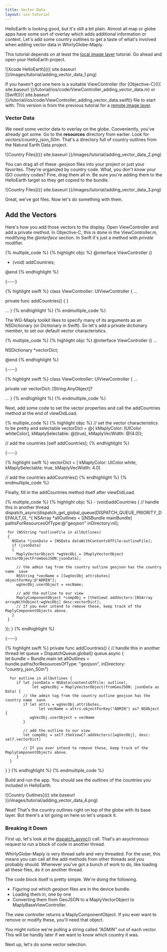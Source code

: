 ```yaml
---
title: Vector Data
layout: ios-tutorial
---
```


HelloEarth is looking good, but it's still a bit plain. Almost all map or globe apps have some sort of overlay which adds additional information or context. Let's add some country outlines to get a taste of what's involved when adding vector data in WhirlyGlobe­-Maply.

This tutorial depends on at least the [local image layer](local_image_layer.html) tutorial.  Go ahead and open your HelloEarth project.

![Xcode HelloEarth]({{ site.baseurl }}/images/tutorial/adding_vector_data_1.png)

If you haven't got one here is a suitable ViewController (for [Objective-C]({{ site.baseurl }}/tutorial/ios/code/ViewController_adding_vector_data.m) or [Swift]({{ site.baseurl }}/tutorial/ios/code/ViewController_adding_vector_data.swift)) file to start with.  This version is from the previous tutorial for a [remote image layer](remote_image_layer.html).

### Vector Data

We need some vector data to overlay on the globe.  Conveniently, you've already got some.  Go to the **resources** directory from earlier.  Look for *vectors/country_json_50m*.  That's a directory full of country outlines from the Natural Earth Data project.

![Country Files]({{ site.baseurl }}/images/tutorial/adding_vector_data_2.png)

You can drag all of these .geojson files into your project or just your favorites.  They're organized by country code.  What, you don't know your ISO country codes?  Fine, drag them all in.  Be sure you're adding them to the HelloEarth target so they get copied to the bundle.

![Country Files]({{ site.baseurl }}/images/tutorial/adding_vector_data_3.png)

Great, we've got files.  Now let's do something with them.

## Add the Vectors

Here's how you add those vectors to the display. Open ViewController and add a private method. In Objective-C, this is done in the ViewController.m, modifying the *@interface* section. In Swift it's just a method with *private* modifier.

{% multiple_code %}
  {% highlight objc %}
@interface ViewController ()

- (void) addCountries;

@end
  {% endhighlight %}

  {----}

  {% highlight swift %}
class ViewController: UIViewController {
   ...

   private func addCountries() {
   }

   ...
}
  {% endhighlight %}
{% endmultiple_code %}

The WG-Maply toolkit likes to specify many of its arguments as an NSDictionary (or Dictionary in Swift).  So let's add a private dictionary member, to set our default vector characteristics.

{% multiple_code %}
  {% highlight objc %}
@interface ViewController ()
...

NSDictionary *vectorDict;

@end
  {% endhighlight %}

  {----}

  {% highlight swift %}
class ViewController: UIViewController {
   ...

   private var vectorDict: [String:AnyObject]?

   ...
}
  {% endhighlight %}
{% endmultiple_code %}


Next, add some code to set the vector properties and call the addCountries method at the end of viewDidLoad.

{% multiple_code %}
  {% highlight objc %}
// set the vector characteristics to be pretty and selectable
vectorDict = @{
  kMaplyColor: [UIColor whiteColor], 
  kMaplySelectable: @(true), 
  kMaplyVecWidth: @(4.0)};

// add the countries
[self addCountries];
  {% endhighlight %}

  {----}

  {% highlight swift %}
vectorDict = [
    kMaplyColor: UIColor.white,
    kMaplySelectable: true,
    kMaplyVecWidth: 4.0]

// add the countries
addCountries()
  {% endhighlight %}
{% endmultiple_code %}


Finally, fill in the addCountries method itself after viewDidLoad.


{% multiple_code %}
  {% highlight objc %}
­- (void)addCountries
{
  // handle this in another thread
  dispatch_async(dispatch_get_global_queue(DISPATCH_QUEUE_PRIORITY_DEFAULT,0),
  ^{
     NSArray *allOutlines = [[NSBundle mainBundle] pathsForResourcesOfType:@"geojson" inDirectory:nil];

     for (NSString *outlineFile in allOutlines)
     {
       NSData *jsonData = [NSData dataWithContentsOfFile:outlineFile];
       if (jsonData)
       {
         MaplyVectorObject *wgVecObj = [MaplyVectorObject VectorObjectFromGeoJSON:jsonData];

         // the admin tag from the country outline geojson has the country name ­ save
         NSString *vecName = [[wgVecObj attributes] objectForKey:@"ADMIN"];
         wgVecObj.userObject = vecName;

         // add the outline to our view
         MaplyComponentObject *compObj = [theViewC addVectors:[NSArray arrayWithObject:wgVecObj] desc:vectorDict];
         // If you ever intend to remove these, keep track of the MaplyComponentObjects above.
       }
     }
  });
}
  {% endhighlight %}

  {----}

  {% highlight swift %}
private func addCountries() {
   // handle this in another thread
   let queue = DispatchQueue.global()
   queue.async {	
      let bundle = Bundle.main
      let allOutlines = bundle.paths(forResourcesOfType: "geojson", inDirectory: "country_json_50m")

      for outline in allOutlines {
         if let jsonData = NSData(contentsOfFile: outline), 
                let wgVecObj = MaplyVectorObject(fromGeoJSON: jsonData as Data) {
            // the admin tag from the country outline geojson has the country name ­ save
            if let attrs = wgVecObj.attributes,
                   let vecName = attrs.objectForKey("ADMIN") as? NSObject {
               wgVecObj.userObject = vecName
            }

            // add the outline to our view
            let compObj = self.theViewC?.addVectors([wgVecObj], desc: self.vectorDict)

            // If you ever intend to remove these, keep track of the MaplyComponentObjects above.
         }
      }
   }
}
  {% endhighlight %}
{% endmultiple_code %}

Build and run the app. You should see the outlines of the countries you included in HelloEarth.

![Country Outlines]({{ site.baseurl }}/images/tutorial/adding_vector_data_4.png)

Neat!  That's the country outlines right on top of the globe with its base layer.  But there's a lot going on here so let's unpack it.

### Breaking it Down

First up, let's look at the <a href= "https://developer.apple.com/LIBRARY/ios/documentation/Performance/Reference/GCD_libdispatch_Ref/index.html" target="_blank">dispatch_async()</a> call.  That's an asychronous request to run a block of code in another thread.

WhirlyGlobe-Maply is very thread safe and very threaded.  For the user, this means you can call all the add methods from other threads and you probably should.  Whenever you've got a bunch of work to do, like loading all these files, do it on another thread.

The code block itself is pretty simple.  We're doing the following.

- Figuring out which geojson files are in the device bundle.
- Loading them in, one by one
- Converting them from GeoJSON to a MaplyVectorObject to MaplyBaseViewController.

The view controller returns a MaplyComponentObject.  If you ever want to remove or modify these, you'll need that object.

You might notice we're pulling a string called _"ADMIN"_ out of each vector.  This will be handly later if we want to know which country it was.

Next up, let's do some vector selection.
